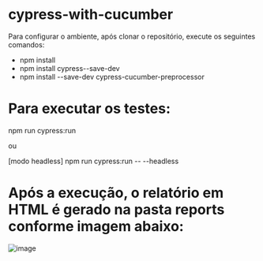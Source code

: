 # cypress-with-cucumber


Para configurar o ambiente, após clonar o repositório, execute os seguintes comandos:

- npm install
- npm install cypress--save-dev
- npm install --save-dev cypress-cucumber-preprocessor

# Para executar os testes:

npm run cypress:run

ou 

[modo headless]
npm run cypress:run -- --headless

# Após a execução, o relatório em HTML é gerado na pasta reports conforme imagem abaixo:

![image](https://user-images.githubusercontent.com/82047787/113741201-cc9e6600-96d7-11eb-968d-aa83ca3f35e0.png)
